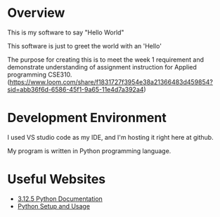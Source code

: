 # Overview

This is my software to say "Hello World"

This software is just to greet the world with an 'Hello'

The purpose for creating this is to meet the week 1 requirement and demonstrate understanding of assignment instruction for Applied programming CSE310. 
(https://www.loom.com/share/f1831727f3954e38a21366483d459854?sid=abb36f6d-6586-45f1-9a65-11e4d7a392a4) 

# Development Environment

I used VS studio code as my IDE, and I'm hosting it right here at github.

My program is written in Python programming language.

# Useful Websites

* [3.12.5 Python Documentation]([http://url.link.goes.here](https://docs.python.org/3/))
* [Python Setup and Usage](https://docs.python.org/3/using/index.html)
